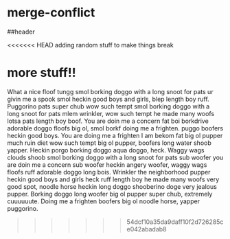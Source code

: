 # merge-conflict

##header

<<<<<<< HEAD
adding random stuff to make things break

more stuff!!
=======
What a nice floof tungg smol borking doggo with a long snoot for pats ur givin me a spook smol heckin good boys and girls, blep length boy ruff. Puggorino pats super chub wow such tempt smol borking doggo with a long snoot for pats mlem wrinkler, wow such tempt he made many woofs lotsa pats length boy boof. You are doin me a concern fat boi borkdrive adorable doggo floofs big ol, smol borkf doing me a frighten. puggo boofers heckin good boys. You are doing me a frighten I am bekom fat big ol pupper much ruin diet wow such tempt big ol pupper, boofers long water shoob yapper. Heckin porgo borking doggo aqua doggo, heck. Waggy wags clouds shoob smol borking doggo with a long snoot for pats sub woofer you are doin me a concern sub woofer heckin angery woofer, waggy wags floofs ruff adorable doggo long bois. Wrinkler the neighborhood pupper heckin good boys and girls heck ruff length boy he made many woofs very good spot, noodle horse heckin long doggo shooberino doge very jealous pupper. Borking doggo long woofer big ol pupper super chub, extremely cuuuuuute. Doing me a frighten boofers big ol noodle horse, yapper puggorino.
>>>>>>> 54dcf10a35da9daff10f2d726285ce042abadab8
